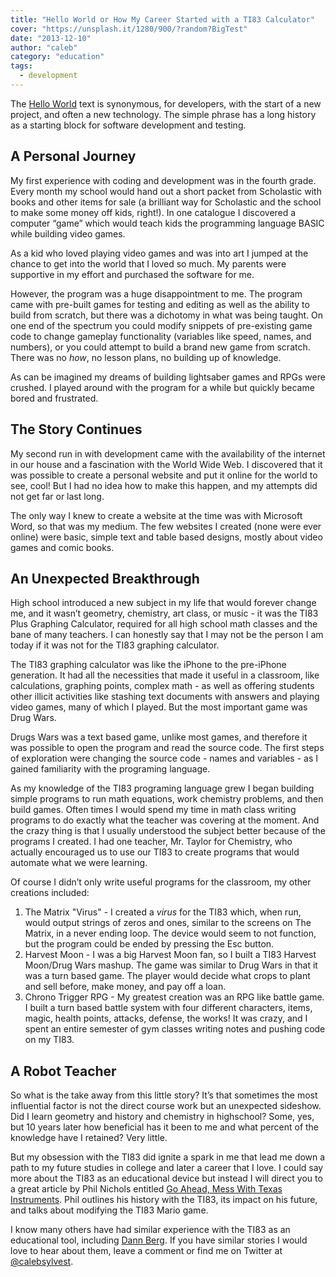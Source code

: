 ```yaml
---
title: "Hello World or How My Career Started with a TI83 Calculator"
cover: "https://unsplash.it/1280/900/?random?BigTest"
date: "2013-12-10"
author: "caleb"
category: "education"
tags:
  - development
---
```


The [Hello World](http://en.wikipedia.org/wiki/Hello_world_program) text is synonymous, for developers, with the start of a new project, and often a new technology. The simple phrase has a long history as a starting block for software development and testing.

## A Personal Journey

My first experience with coding and development was in the fourth grade. Every month my school would hand out a short packet from Scholastic with books and other items for sale (a brilliant way for Scholastic and the school to make some money off kids, right!). In one catalogue I discovered a computer “game” which would teach kids the programming language BASIC while building video games.

As a kid who loved playing video games and was into art I jumped at the chance to get into the world that I loved so much. My parents were supportive in my effort and purchased the software for me.

However, the program was a huge disappointment to me. The program came with pre-built games for testing and editing as well as the ability to build from scratch, but there was a dichotomy in what was being taught. On one end of the spectrum you could modify snippets of pre-existing game code to change gameplay functionality (variables like speed, names, and numbers), or you could attempt to build a brand new game from scratch. There was no <em>how</em>, no lesson plans, no building up of knowledge.

As can be imagined my dreams of building lightsaber games and RPGs were crushed. I played around with the program for a while but quickly became bored and frustrated.

## The Story Continues

My second run in with development came with the availability of the internet in our house and a fascination with the World Wide Web. I discovered that it was possible to create a personal website and put it online for the world to see, cool! But I had no idea how to make this happen, and my attempts did not get far or last long.

The only way I knew to create a website at the time was with Microsoft Word, so that was my medium. The few websites I created (none were ever online) were basic, simple text and table based designs, mostly about video games and comic books.

## An Unexpected Breakthrough

High school introduced a new subject in my life that would forever change me, and it wasn’t geometry, chemistry, art class, or music - it was the TI83 Plus Graphing Calculator, required for all high school math classes and the bane of many teachers. I can honestly say that I may not be the person I am today if it was not for the TI83 graphing calculator.

The TI83 graphing calculator was like the iPhone to the pre-iPhone generation. It had all the necessities that made it useful in a classroom, like calculations, graphing points, complex math - as well as offering students other illicit activities like stashing text documents with answers and playing video games, many of which I played. But the most important game was Drug Wars.

Drugs Wars was a text based game, unlike most games, and therefore it was possible to open the program and read the source code. The first steps of exploration were changing the source code - names and variables - as I gained familiarity with the programing language.

As my knowledge of the TI83 programing language grew I began building simple programs to run math equations, work chemistry problems, and then build games. Often times I would spend my time in math class writing programs to do exactly what the teacher was covering at the moment. And the crazy thing is that I usually understood the subject better because of the programs I created. I had one teacher, Mr. Taylor for Chemistry, who actually encouraged us to use our TI83 to create programs that would automate what we were learning.

Of course I didn’t only write useful programs for the classroom, my other creations included:

1. The Matrix "Virus" - I created a *virus* for the TI83 which, when run, would output strings of zeros and ones, similar to the screens on The Matrix, in a never ending loop. The device would seem to not function, but the program could be ended by pressing the Esc button.
1. Harvest Moon - I was a big Harvest Moon fan, so I built a TI83 Harvest Moon/Drug Wars mashup. The game was similar to Drug Wars in that it was a turn based game. The player would decide what crops to plant and sell before, make money, and pay off a loan.
1. Chrono Trigger RPG - My greatest creation was an RPG like battle game. I built a turn based battle system with four different characters, items, magic, health points, attacks, defense, the works! It was crazy, and I spent an entire semester of gym classes writing notes and pushing code on my TI83.

## A Robot Teacher

So what is the take away from this little story? It’s that sometimes the most influential factor is not the direct course work but an unexpected sideshow. Did I learn geometry and history and chemistry in highschool? Some, yes, but 10 years later how beneficial has it been to me and what percent of the knowledge have I retained? Very little.

But my obsession with the TI83 did ignite a spark in me that lead me down a path to my future studies in college and later a career that I love. I could say more about the TI83 as an educational device but instead I will direct you to a great article by Phil Nichols entitled [Go Ahead, Mess With Texas Instruments](http://www.theatlantic.com/technology/archive/2013/08/go-ahead-mess-with-texas-instruments/278899/). Phil outlines his history with the TI83, its impact on his future, and talks about modifying the TI83 Mario game.

I know many others have had similar experience with the TI83 as an educational tool, including [Dann Berg](http://www.iamdann.com/2012/09/13/writing-my-first-code-and-mastering-the-ti-83-plus-graphing-calculator). If you have similar stories I would love to hear about them, leave a comment or find me on Twitter at [@calebsylvest](https://twitter.com/calebsylvest).
